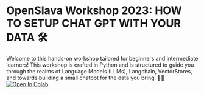 # OpenSlava Workshop 2023: HOW TO SETUP CHAT GPT WITH YOUR DATA 🛠️

Welcome to this hands-on workshop tailored for beginners and intermediate learners! This workshop is crafted in Python and is structured to guide you through the realms of Language Models (LLMs), Langchain, VectorStores, and towards building a small chatbot for the data you bring. 💬🤖
[![Open In Colab](https://colab.research.google.com/assets/colab-badge.svg)](Workshop_ChatGPT.ipynb)
